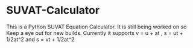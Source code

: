 # SUVAT-Calculator
This is a Python SUVAT Equation Calculator. It is still being worked on so Keep a eye out for new builds. Currently it supports v = u + at , s = ut + 1/2at^2 and s = vt + 1/2at^2


